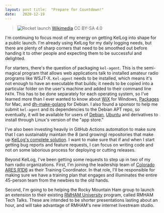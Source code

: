 ```yaml
---
layout: post title:  "Prepare for Countdown!"
date:   2020-12-19
---
```

> ![Rocket launch](https://lh3.googleusercontent.com/-XHv7vb7Rwgc/X94esnQ_4LI/AAAAAAAByKs/caJYnhBoNXwEWmOqj48IoZf9_Pa2pOZmgCLcBGAsYHQ/w320-h213/1024px-Amateur_Rocket_Launch_at_Big_Ass_Loading_Lifting_Suckers_%2528BALLS%2529_2017.jpg)
> [Wikimedia](https://commons.wikimedia.org/wiki/File:Amateur_Rocket_Launch_at_Big_Ass_Loading_Lifting_Suckers_(BALLS)_2017.jpg)
> CC BY-SA 4.0

I'm continuing to focus most of my energy on getting KelLog into shape for a public launch. I'm
already using KelLog for my daily logging needs, but there are plenty of sharp corners that need to
be smoothed out before handing it to other people and expecting them to be successful and delighted.

For starters, there's the question of packaging `kel-agent`. This is the semi-magical program that
allows web applications talk to installed amateur radio programs like WSJT-X. `Kel-agent` needs to
be installed, which means it's not enough to have an executable that builds; it needs to be copied
into a particular folder on the user's machine and added to their command line `PATH`. This has to
be done separately for each operating system, so I've learned more than I ever wanted to know
about [WiX](http://wixtoolset.org/) for Windows,
[Packages](http://s.sudre.free.fr/Software/Packages/about.html) for Mac, and
[dh-make-golang](https://github.com/Debian/dh-make-golang) for Debian. I also found a sponsor to
help me submit `kel-agent` and its dependencies to the Debian APT repo, so eventually, it will be
available for users of [Debian](https://packages.debian.org/sid/kel-agent),
[Ubuntu](https://packages.ubuntu.com/hirsute/kel-agent) and derivatives to install through Linux's
version of the "app store."

I've also been investing heavily in GitHub Actions automation to make sure that I can sustainably
maintain the 8 (and growing) repositories that make up
[KelLog's complete solution](https://github.com/k0swe/docs). I want to make sure that if and when I
start getting bug reports and feature requests, I can focus on writing code and not on some
laborious process for deploying or cutting releases.

Beyond KelLog, I've been getting some requests to step up in two of my ham radio organizations.
First, I'm joining the leadership team of [Colorado ARES R1D6](https://www.coaresr1d6.org/) as their
Training Coordinator. In that role, I'll be responsible for making sure we have a training plan that
engages and illuminates the entire 45-person team from the newbies to the old hands.

Second, I'm going to be helping the Rocky Mountain Ham group to launch an extension to their
existing [RMHAM University](https://www.rmham.org/rocky-mountain-ham-university/)
program, called RMHAM Tech Talks. These are intended to be shorter presentations lasting about an
hour, and will take advantage of RMHAM's new internet livestream studio.
